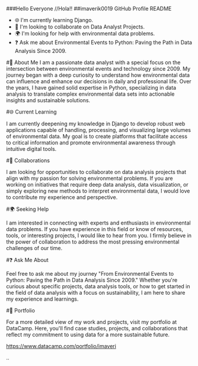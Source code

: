 ###Hello Everyone //Hola!!
##imaverik0019
GitHub Profile README

- 🌐 I'm currently learning Django.
- 🤝 I'm looking to collaborate on Data Analyst Projects.
- 🌍 I'm looking for help with environmental data problems.
- ❓ Ask me about Environmental Events to Python: Paving the Path in Data Analysis Since 2009.

  

#🌱 About Me
I am a passionate data analyst with a special focus on the intersection between environmental events and technology since 2009. My journey began with a deep curiosity to understand how environmental data can influence and enhance our decisions in daily and professional life. Over the years, I have gained solid expertise in Python, specializing in data analysis to translate complex environmental data sets into actionable insights and sustainable solutions.

#🌐 Current Learning

I am currently deepening my knowledge in Django to develop robust web applications capable of handling, processing, and visualizing large volumes of environmental data. My goal is to create platforms that facilitate access to critical information and promote environmental awareness through intuitive digital tools.

#🤝 Collaborations

I am looking for opportunities to collaborate on data analysis projects that align with my passion for solving environmental problems. If you are working on initiatives that require deep data analysis, data visualization, or simply exploring new methods to interpret environmental data, I would love to contribute my experience and perspective.

#🌍 Seeking Help

I am interested in connecting with experts and enthusiasts in environmental data problems. If you have experience in this field or know of resources, tools, or interesting projects, I would like to hear from you. I firmly believe in the power of collaboration to address the most pressing environmental challenges of our time.

#❓ Ask Me About

Feel free to ask me about my journey "From Environmental Events to Python: Paving the Path in Data Analysis Since 2009." Whether you're curious about specific projects, data analysis tools, or how to get started in the field of data analysis with a focus on sustainability, I am here to share my experience and learnings.

#🔗 Portfolio

For a more detailed view of my work and projects, visit my portfolio at DataCamp. Here, you'll find case studies, projects, and collaborations that reflect my commitment to using data for a more sustainable future.

   https://www.datacamp.com/portfolio/imaveri

..
